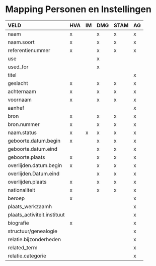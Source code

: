 # Mapping Personen en Instellingen

| VELD | HVA | IM | DMG | STAM | AG |
| :--- | :--- | :--- | :--- | :--- | :--- |
| naam | x |  | x | x | x |
| naam.soort | x |  | x | x | x |
| referentienummer | x |  | x | x | x |
| use |  |  | x |  |  |
| used\_for |  |  | x |  |  |
| titel |  |  |  |  | x |
| geslacht | x |  | x | x | x |
| achternaam | x |  | x | x | x |
| voornaam | x |  | x | x | x |
| aanhef |  |  |  |  | x |
| bron | x |  | x | x | x |
| bron.nummer | x |  | x | x | x |
| naam.status | x | x | x | x | x |
| geboorte.datum.begin | x |  | x | x | x |
| geboorte.datum.eind |  |  | x | x | x |
| geboorte.plaats | x |  | x | x | x |
| overlijden.datum.begin | x |  | x | x | x |
| overlijden.Datum.eind |  |  | x | x | x |
| overlijden.plaats | x |  | x | x | x |
| nationaliteit | x |  | x | x | x |
| beroep | x |  |  |  | x |
| plaats\_werkzaamh |  |  |  |  | x |
| plaats\_activiteit.instituut |  |  |  |  | x |
| biografie | x |  |  |  | x |
| structuur/genealogie |  |  |  |  | x |
| relatie.bijzonderheden |  |  |  |  | x |
| related\_term |  |  |  |  | x |
| relatie.categorie |  |  |  |  | x |

